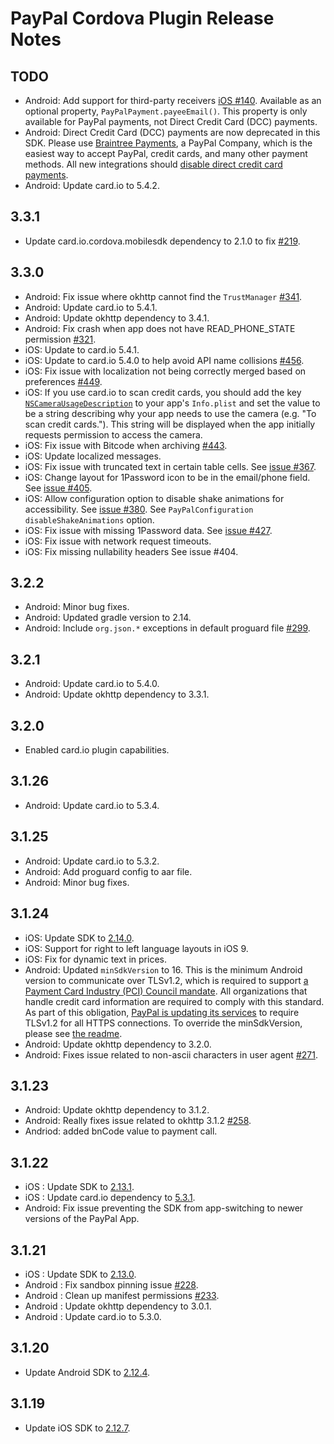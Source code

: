 PayPal Cordova Plugin Release Notes
===================================
TODO
-----
* Android: Add support for third-party receivers [iOS #140](https://github.com/paypal/PayPal-iOS-SDK/issues/140). Available as an optional property, `PayPalPayment.payeeEmail()`. This property is only available for PayPal payments, not Direct Credit Card (DCC) payments.
* Android: Direct Credit Card (DCC) payments are now deprecated in this SDK.  Please use [Braintree Payments](https://www.braintreepayments.com/), a PayPal Company, which is the easiest way to accept PayPal, credit cards, and many other payment methods. All new integrations should [disable direct credit card payments](README.md#disabling-direct-credit-card-payments).
* Android: Update card.io to 5.4.2.


3.3.1
-----
* Update card.io.cordova.mobilesdk dependency to 2.1.0 to fix [#219](https://github.com/paypal/PayPal-Cordova-Plugin/issues/219).

3.3.0
-----
* Android: Fix issue where okhttp cannot find the `TrustManager` [#341](https://github.com/paypal/PayPal-Android-SDK/issues/341).
* Android: Update card.io to 5.4.1.
* Android: Update okhttp dependency to 3.4.1.
* Android: Fix crash when app does not have READ_PHONE_STATE permission [#321](https://github.com/paypal/PayPal-Android-SDK/issues/321).
* iOS: Update to card.io 5.4.1.
* iOS: Update to card.io 5.4.0 to help avoid API name collisions [#456](https://github.com/paypal/PayPal-iOS-SDK/issues/456).
* iOS: Fix issue with localization not being correctly merged based on preferences [#449](https://github.com/paypal/PayPal-iOS-SDK/issues/449).
* iOS: If you use card.io to scan credit cards, you should add the key
  [`NSCameraUsageDescription`](https://developer.apple.com/library/prerelease/content/documentation/General/Reference/InfoPlistKeyReference/Articles/CocoaKeys.html#//apple_ref/doc/uid/TP40009251-SW24)
  to your app's `Info.plist` and set the value to be a string describing why your app needs to use the camera
  (e.g. "To scan credit cards."). This string will be displayed when the app initially requests permission to access
  the camera.
* iOS: Fix issue with Bitcode when archiving [#443](https://github.com/paypal/PayPal-iOS-SDK/issues/443).
* iOS: Update localized messages.
* iOS: Fix issue with truncated text in certain table cells. See [issue #367](https://github.com/paypal/PayPal-iOS-SDK/issues/367).
* iOS: Change layout for 1Password icon to be in the email/phone field. See [issue #405](https://github.com/paypal/PayPal-iOS-SDK/issues/405).
* iOS: Allow configuration option to disable shake animations for accessibility. See [issue #380](https://github.com/paypal/PayPal-iOS-SDK/issues/380). See `PayPalConfiguration disableShakeAnimations` option.
* iOS: Fix issue with missing 1Password data. See [issue #427](https://github.com/paypal/PayPal-iOS-SDK/issues/427).
* iOS: Fix issue with network request timeouts.
* iOS: Fix missing nullability headers See issue #404.

3.2.2
-----
* Android: Minor bug fixes.
* Android: Updated gradle version to 2.14.
* Android: Include `org.json.*` exceptions in default proguard file [#299](https://github.com/paypal/PayPal-Android-SDK/issues/299).

3.2.1
-----
* Android: Update card.io to 5.4.0.
* Android: Update okhttp dependency to 3.3.1.

3.2.0
------
* Enabled card.io plugin capabilities.

3.1.26
------
* Android: Update card.io to 5.3.4.

3.1.25
------
* Android: Update card.io to 5.3.2.
* Android: Add proguard config to aar file.
* Android: Minor bug fixes.

3.1.24
------
* iOS: Update SDK to [2.14.0](https://github.com/paypal/PayPal-iOS-SDK/releases/tag/2.14.0).
* iOS: Support for right to left language layouts in iOS 9.
* iOS: Fix for dynamic text in prices.
* Android:  Updated `minSdkVersion` to 16.  This is the minimum Android version to communicate over TLSv1.2, which is required to support [a Payment Card Industry (PCI) Council mandate](http://blog.pcisecuritystandards.org/migrating-from-ssl-and-early-tls). All organizations that handle credit card information are required to comply with this standard. As part of this obligation, [PayPal is updating its services](https://github.com/paypal/tls-update) to require TLSv1.2 for all HTTPS connections. To override the minSdkVersion, please see [the readme](https://github.com/paypal/PayPal-Android-SDK/blob/master/README.md#override-minsdkversion).
* Android: Update okhttp dependency to 3.2.0.
* Android: Fixes issue related to non-ascii characters in user agent [#271](https://github.com/paypal/PayPal-Android-SDK/issues/271).

3.1.23
------
* Android: Update okhttp dependency to 3.1.2.
* Android: Really fixes issue related to okhttp 3.1.2 [#258](https://github.com/paypal/PayPal-Android-SDK/issues/258).
* Andriod: added bnCode value to payment call.

3.1.22
------
* iOS : Update SDK to [2.13.1](https://github.com/paypal/PayPal-iOS-SDK/releases/tag/2.13.1).
* iOS : Update card.io dependency to [5.3.1](https://github.com/card-io/card.io-iOS-SDK/releases/tag/5.3.1).
* Android: Fix issue preventing the SDK from app-switching to newer versions of the PayPal App.

3.1.21
------
* iOS : Update SDK to [2.13.0](https://github.com/paypal/PayPal-iOS-SDK/releases/tag/2.13.0).
* Android : Fix sandbox pinning issue [#228](https://github.com/paypal/PayPal-Android-SDK/issues/228).
* Android : Clean up manifest permissions [#233](https://github.com/paypal/PayPal-Android-SDK/issues/233).
* Android : Update okhttp dependency to 3.0.1.
* Android : Update card.io to 5.3.0.

3.1.20
------
* Update Android SDK to [2.12.4](https://github.com/paypal/PayPal-Android-SDK/releases/tag/2.12.4).

3.1.19
------
* Update iOS SDK to [2.12.7](https://github.com/paypal/PayPal-iOS-SDK/releases/tag/2.12.7).
